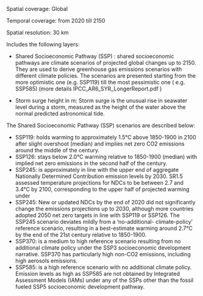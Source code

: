 Spatial coverage: Global

Temporal coverage: from 2020 till 2150

Spatial resolution: 30 km

Includes the following layers:

- Shared Socioeconomic Pathway (SSP) : shared socioeconomic pathways are climate scenarios of projected global changes up to 2150. They are used to derive greenhouse gas emissions scenarios with different climate policies. The scenarios are presented starting from the more optimistic one (e.g. SSP119) till the most pessimistic one ( e.g. SSP585) (more details IPCC_AR6_SYR_LongerReport.pdf )

- Storm surge height in m: Storm surge is the unusual rise in seawater level during a storm, measured as the height of the water above the normal predicted astronomical tide.

The Shared Socioeconomic Pathway (SSP) scenarios are described below:

- SSP119:  holds warming to approximately 1.5°C above 1850-1900 in 2100 after slight overshoot (median) and implies net zero CO2 emissions around the middle of the century.
- SSP126:  stays below 2.0°C warming relative to 1850-1900 (median) with implied net zero emissions in the second half of the century.
- SSP245:  is approximately in line with the upper end of aggregate Nationally Determined Contribution emission levels by 2030. SR1.5 assessed temperature projections for NDCs to be between 2.7 and 3.4°C by 2100, corresponding to the upper half of projected warming under 
- SSP245: New or updated NDCs by the end of 2020 did not significantly change the emissions projections up to 2030, although more countries adopted 2050 net zero targets in line with SSP119 or SSP126. The SSP245 scenario deviates mildly from a ‘no-additional- climate-policy’ reference scenario, resulting in a best-estimate warming around 2.7°C by the end of the 21st century relative to 1850-1900.
- SSP370: is a medium to high reference scenario resulting from no additional climate policy under the SSP3 socioeconomic development narrative. SSP370 has particularly high non-CO2 emissions, including high aerosols emissions.
- SSP585: is a high reference scenario with no additional climate policy. Emission levels as high as SSP585 are not obtained by Integrated Assessment Models (IAMs) under any of the SSPs other than the fossil fueled SSP5 socioeconomic development pathway. 
